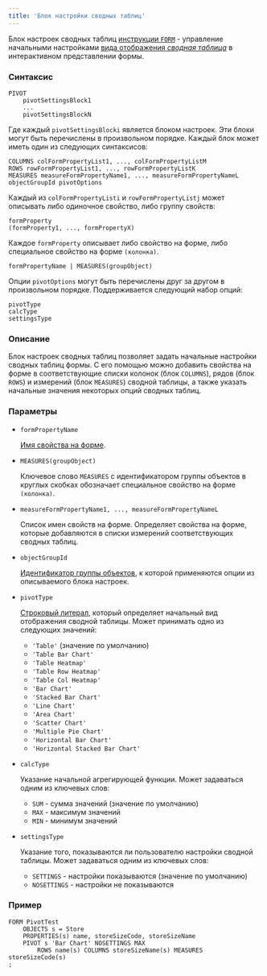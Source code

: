 ```yaml
---
title: 'Блок настройки сводных таблиц'
---
```


Блок настроек сводных таблиц [инструкции `FORM`](FORM_statement.md) - управление начальными настройками [вида отображения *сводная таблица*](Interactive_view.md#property) в интерактивном представлении формы.

### Синтаксис

```
PIVOT 
    pivotSettingsBlock1
    ... 
    pivotSettingsBlockN
```

Где каждый `pivotSettingsBlocki` является блоком настроек. Эти блоки могут быть перечислены в произвольном порядке. Каждый блок может иметь один из следующих синтаксисов:

```
COLUMNS colFormPropertyList1, ..., colFormPropertyListM 
ROWS rowFormPropertyList1, ..., rowFormPropertyListK 
MEASURES measureFormPropertyName1, ..., measureFormPropertyNameL
objectGroupId pivotOptions 
```

Каждый из `colFormPropertyListi` и `rowFormPropertyListj` может описывать либо одиночное свойство, либо группу свойств:

```
formProperty
(formProperty1, ..., formPropertyX)
```

Каждое `formProperty` описывает либо свойство на форме, либо специальное свойство на форме `(колонка)`.

```
formPropertyName | MEASURES(groupObject)
```

Опции `pivotOptions` могут быть перечислены друг за другом в произвольном порядке. Поддерживается следующий набор опций:

```
pivotType
calcType
settingsType
```

### Описание

Блок настроек сводных таблиц позволяет задать начальные настройки сводных таблиц формы. С его помощью можно добавить свойства на форме в соответствующие списки колонок (блок `COLUMNS`), рядов (блок `ROWS`) и измерений (блок `MEASURES`) сводной таблицы, а также указать начальные значения некоторых опций сводных таблиц.

### Параметры 

- `formPropertyName`

    [Имя свойства на форме](Properties_and_actions_block.md#name). 

- `MEASURES(groupObject)`

  Ключевое слово `MEASURES` с идентификатором группы объектов в круглых скобках обозначает специальное свойство на форме `(колонка)`. 

- `measureFormPropertyName1, ..., measureFormPropertyNameL`

    Список имен свойств на форме. Определяет свойства на форме, которые добавляются в списки измерений соответствующих сводных таблиц.

- `objectGroupId`

    [Идентификатор группы объектов](IDs.md#groupobjectid), к которой применяются опции из описываемого блока настроек.

- `pivotType`

    [Строковый литерал](Literals.md#strliteral), который определяет начальный вид отображения сводной таблицы. Может принимать одно из следующих значений:
    
    - `'Table'` (значение по умолчанию)
    - `'Table Bar Chart'`
    - `'Table Heatmap'`
    - `'Table Row Heatmap'`
    - `'Table Col Heatmap'`
    - `'Bar Chart'`
    - `'Stacked Bar Chart'`
    - `'Line Chart'`
    - `'Area Chart'`
    - `'Scatter Chart'`
    - `'Multiple Pie Chart'`
    - `'Horizontal Bar Chart'`
    - `'Horizontal Stacked Bar Chart'`
  
- `calcType`
       
    Указание начальной агрегирующей функции. Может задаваться одним из ключевых слов:

    - `SUM` - сумма значений (значение по умолчанию)
    - `MAX` - максимум значений
    - `MIN` - минимум значений
         
- `settingsType`

    Указание того, показываются ли пользователю настройки сводной таблицы. Может задаваться одним из ключевых слов:
    
    - `SETTINGS` - настройки показываются (значение по умолчанию)
    - `NOSETTINGS` - настройки не показываются

### Пример

```lsf
FORM PivotTest 
    OBJECTS s = Store
    PROPERTIES(s) name, storeSizeCode, storeSizeName
    PIVOT s 'Bar Chart' NOSETTINGS MAX 
        ROWS name(s) COLUMNS storeSizeName(s) MEASURES storeSizeCode(s)    
;
```